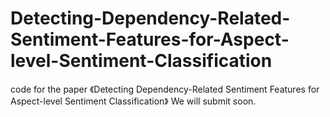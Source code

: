 # Detecting-Dependency-Related-Sentiment-Features-for-Aspect-level-Sentiment-Classification
code for the paper 《Detecting Dependency-Related Sentiment Features for Aspect-level Sentiment Classification》
We will submit soon.
